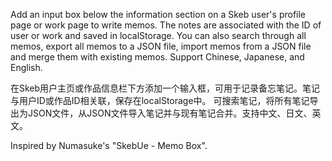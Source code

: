 Add an input box below the information section on a Skeb user's profile page or work page to write memos. The notes are associated with the ID of user or work and saved in localStorage.
You can also search through all memos, export all memos to a JSON file, import memos from a JSON file and merge them with existing memos. Support Chinese, Japanese, and English.

在Skeb用户主页或作品信息栏下方添加一个输入框，可用于记录备忘笔记。笔记与用户ID或作品ID相关联，保存在localStorage中。
可搜索笔记，将所有笔记导出为JSON文件，从JSON文件导入笔记并与现有笔记合并。支持中文、日文、英文。

Inspired by Numasuke's "SkebUe - Memo Box".